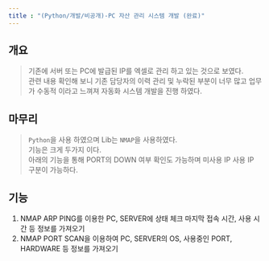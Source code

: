 ```yaml
---
title : "(Python/개발/비공개)-PC 자산 관리 시스템 개발 (완료)"
---
```


## 개요
>기존에 서버 또는 PC에 발급된 IP를 엑셀로 관리 하고 있는 것으로 보였다.<br>관련 내용 확인해 보니 기존 담당자의 이력 관리 및 누락된 부분이 너무 많고 업무가 수동적 이라고 느껴져 자동화 시스템 개발을 진행 하였다.

## 마무리
>`Python`을 사용 하였으며 Lib는 `NMAP`을 사용하였다.<br>기능은 크게 두가지 이다.<br>아래의 기능을 통해 PORT의 DOWN 여부 확인도 가능하며 미사용 IP 사용 IP 구분이 가능하다.

## 기능
1. NMAP ARP PING를 이용한 PC, SERVER에 상태 체크 마지막 접속 시간, 사용 시간 등 정보를 가져오기
1. NMAP PORT SCAN을 이용하여 PC, SERVER의 OS, 사용중인 PORT, HARDWARE 등 정보를 가져오기
